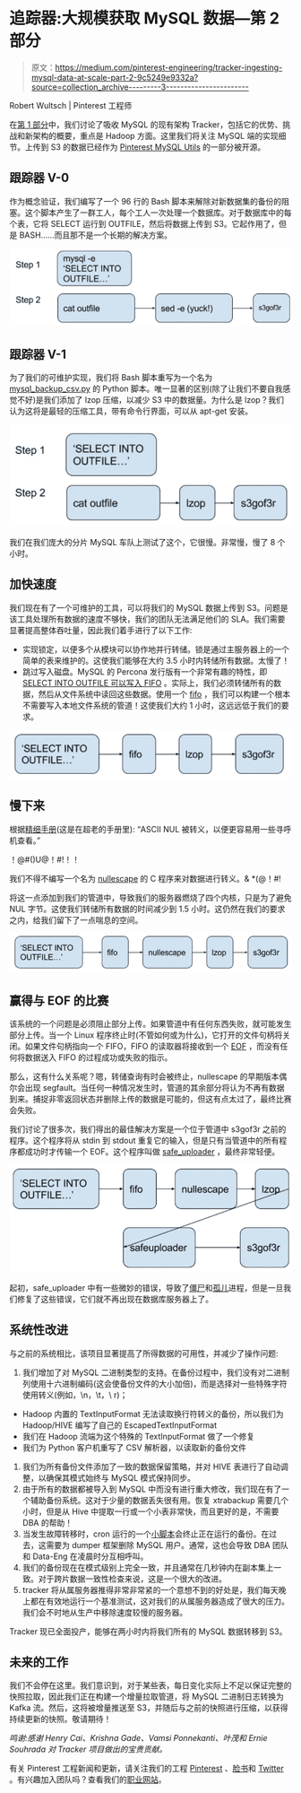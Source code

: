 # 追踪器:大规模获取 MySQL 数据—第 2 部分

> 原文：<https://medium.com/pinterest-engineering/tracker-ingesting-mysql-data-at-scale-part-2-9c5249e9332a?source=collection_archive---------3----------------------->

Robert Wultsch | Pinterest 工程师

在[第 1 部分](https://engineering.pinterest.com/blog/tracker-ingesting-mysql-data-scale-part-1)中，我们讨论了吸收 MySQL 的现有架构 Tracker，包括它的优势、挑战和新架构的概要，重点是 Hadoop 方面。这里我们将关注 MySQL 端的实现细节。上传到 S3 的数据已经作为 [Pinterest MySQL Utils](https://github.com/pinterest/mysql_utils) 的一部分被开源。

## 跟踪器 V-0

作为概念验证，我们编写了一个 96 行的 Bash 脚本来解除对新数据集的备份的阻塞。这个脚本产生了一群工人，每个工人一次处理一个数据库。对于数据库中的每个表，它将 SELECT 运行到 OUTFILE，然后将数据上传到 S3。它起作用了，但是 BASH……而且那不是一个长期的解决方案。

![](img/1c03b4447d87b5236ebcd3ec282abf21.png)

## 跟踪器 V-1

为了我们的可维护实现，我们将 Bash 脚本重写为一个名为 [mysql_backup_csv.py](https://github.com/pinterest/mysql_utils/blob/master/mysql_backup_csv.py) 的 Python 脚本。唯一显著的区别(除了让我们不要自我感觉不好)是我们添加了 lzop 压缩，以减少 S3 中的数据量。为什么是 lzop？我们认为这将是最轻的压缩工具，带有命令行界面，可以从 apt-get 安装。

![](img/006589f947a99a89884390479e3b7456.png)

我们在我们庞大的分片 MySQL 车队上测试了这个，它很慢。非常慢，慢了 8 个小时。

## 加快速度

我们现在有了一个可维护的工具，可以将我们的 MySQL 数据上传到 S3。问题是该工具处理所有数据的速度不够快，我们的团队无法满足他们的 SLA。我们需要显著提高整体吞吐量，因此我们着手进行了以下工作:

*   实现锁定，以便多个从模块可以协作地并行转储。锁是通过主服务器上的一个简单的表来维护的。这使我们能够在大约 3.5 小时内转储所有数据。太慢了！
*   跳过写入磁盘。MySQL 的 Percona 发行版有一个非常有趣的特性，即 [SELECT INTO OUTFILE 可以写入 FIFO](https://www.percona.com/doc/percona-server/5.5/flexibility/extended_select_into_outfile.html#extended-select-into-outfile) 。实际上，我们必须转储所有的数据，然后从文件系统中读回这些数据。使用一个 [fifo](https://en.wikipedia.org/wiki/Named_pipe) ，我们可以构建一个根本不需要写入本地文件系统的管道！这使我们大约 1 小时，这远远低于我们的要求。

![](img/a68a1b670349c66aab0b368f8df5e160.png)

## 慢下来

根据[精细手册](http://dev.mysql.com/doc/refman/5.7/en/select-into.html)(这是在超老的手册里):
“ASCII NUL 被转义，以便更容易用一些寻呼机查看。”

！@#()U@！#!！！

我们不得不编写一个名为 [nullescape](http://github.com/pinterest/mysql_utils/blob/master/NullEscape.c) 的 C 程序来对数据进行转义。& *(@！#!

将这一点添加到我们的管道中，导致我们的服务器燃烧了四个内核，只是为了避免 NUL 字节。这使我们转储所有数据的时间减少到 1.5 小时。这仍然在我们的要求之内，给我们留下了一点喘息的空间。

![](img/037df0b0b8734b1e81dbd4c3292a8d9b.png)

## 赢得与 EOF 的比赛

该系统的一个问题是必须阻止部分上传。如果管道中有任何东西失败，就可能发生部分上传。当一个 Linux 程序终止时(不管如何或为什么)，它打开的文件句柄将关闭。如果文件句柄指向一个 FIFO，FIFO 的读取器将接收到一个 [EOF](https://en.wikipedia.org/wiki/End-of-file) ，而没有任何将数据送入 FIFO 的过程成功或失败的指示。

那么，这有什么关系呢？嗯，转储查询有时会被终止，nullescape 的早期版本偶尔会出现 segfault。当任何一种情况发生时，管道的其余部分将认为不再有数据到来。捕捉非零返回状态并删除上传的数据是可能的，但这有点太过了，最终比赛会失败。

我们讨论了很多次，我们得出的最佳解决方案是一个位于管道中 s3gof3r 之前的程序。这个程序将从 stdin 到 stdout 重复它的输入，但是只有当管道中的所有程序都成功时才传输一个 EOF。这个程序叫做 [safe_uploader](https://github.com/pinterest/mysql_utils/blob/master/safe_uploader.py) ，最终非常轻便。

![](img/6a77ce9953e2dbe408b5f842e45fb0d7.png)

起初，safe_uploader 中有一些微妙的错误，导致了[僵尸](https://en.wikipedia.org/wiki/Zombie_process)和[孤儿](https://en.wikipedia.org/wiki/Orphan_process)进程，但是一旦我们修复了这些错误，它们就不再出现在数据库服务器上了。

## 系统性改进

与之前的系统相比，该项目显著提高了所得数据的可用性，并减少了操作问题:

1.  我们增加了对 MySQL 二进制类型的支持。在备份过程中，我们没有对二进制列使用十六进制编码(这会使备份文件的大小加倍)，而是选择对一些特殊字符使用转义(例如，\n，\t，\ r)；

*   Hadoop 内置的 TextInputFormat 无法读取换行符转义的备份，所以我们为 Hadoop/HIVE 编写了自己的 EscapedTextInputFormat
*   我们在 Hadoop 流端为这个特殊的 TextInputFormat 做了一个修复
*   我们为 Python 客户机重写了 CSV 解析器，以读取新的备份文件

1.  我们为所有备份文件添加了一致的数据保留策略，并对 HIVE 表进行了自动调整，以确保其模式始终与 MySQL 模式保持同步。
2.  由于所有的数据都被导入到 MySQL 中而没有进行重大修改，我们现在有了一个辅助备份系统。这对于少量的数据丢失很有用。恢复 xtrabackup 需要几个小时，但是从 Hive 中提取一行或一个小表非常快，而且更好的是，不需要 DBA 的帮助！
3.  当发生故障转移时，cron 运行的一个[小脚本](https://github.com/pinterest/mysql_utils/blob/master/kill_backups.py)会终止正在运行的备份。在过去，这需要为 dumper 框架删除 MySQL 用户。通常，这也会导致 DBA 团队和 Data-Eng 在凌晨时分互相呼叫。
4.  我们的备份现在在模式级别上完全一致，并且通常在几秒钟内在副本集上一致。对于跨片数据一致性检查来说，这是一个很大的改进。
5.  tracker 将从属服务器推得非常非常紧的一个意想不到的好处是，我们每天晚上都在有效地运行一个基准测试，这对我们的从属服务器造成了很大的压力。我们会不时地从生产中移除速度较慢的服务器。

Tracker 现已全面投产，能够在两小时内将我们所有的 MySQL 数据转移到 S3。

## 未来的工作

我们不会停在这里。我们意识到，对于某些表，每日变化实际上不足以保证完整的快照拉取，因此我们正在构建一个增量拉取管道，将 MySQL 二进制日志转换为 Kafka 流。然后，这将被增量推送至 S3，并随后与之前的快照进行压缩，以获得持续更新的快照。敬请期待！

*鸣谢:感谢 Henry Cai、Krishna Gade、Vamsi Ponnekanti、叶茂和 Ernie Souhrada 对 Tracker 项目做出的宝贵贡献。*

有关 Pinterest 工程新闻和更新，请关注我们的工程 [Pinterest](https://www.pinterest.com/malorie/pinterest-engineering-news/) 、[脸书](https://www.facebook.com/pinterestengineering)和 [Twitter](https://twitter.com/PinterestEng) 。有兴趣加入团队吗？查看我们的[职业网站](https://careers.pinterest.com/careers)。